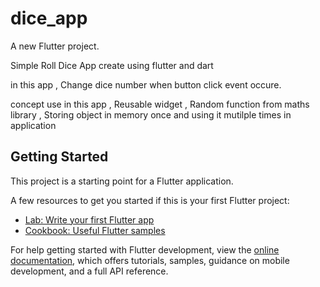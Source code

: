 # dice_app

A new Flutter project.

Simple Roll Dice App create using flutter and dart

in this app , 
Change dice number when button click event occure.

concept use in this app ,
Reusable widget ,
Random function from maths library , 
Storing object in memory once and using it mutilple times in application


## Getting Started

This project is a starting point for a Flutter application.

A few resources to get you started if this is your first Flutter project:

- [Lab: Write your first Flutter app](https://docs.flutter.dev/get-started/codelab)
- [Cookbook: Useful Flutter samples](https://docs.flutter.dev/cookbook)

For help getting started with Flutter development, view the
[online documentation](https://docs.flutter.dev/), which offers tutorials,
samples, guidance on mobile development, and a full API reference.

